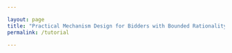 ```yaml
---

layout: page
title: "Practical Mechanism Design for Bidders with Bounded Rationality"
permalink: /tutorial

---
```


